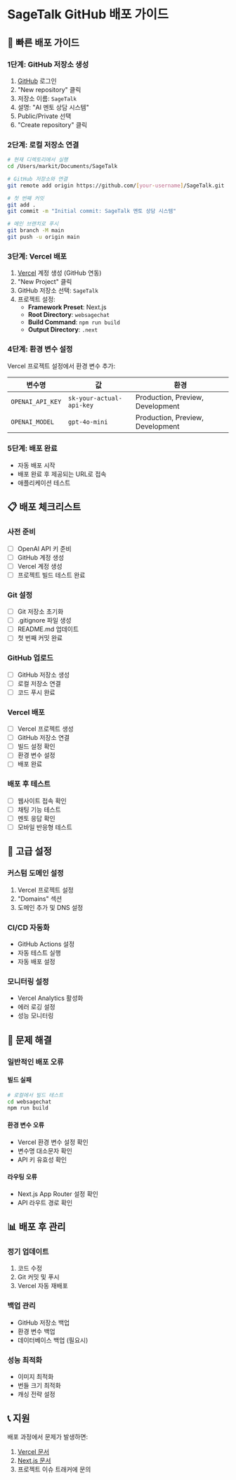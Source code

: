 # SageTalk GitHub 배포 가이드

## 🚀 빠른 배포 가이드

### 1단계: GitHub 저장소 생성
1. [GitHub](https://github.com) 로그인
2. "New repository" 클릭
3. 저장소 이름: `SageTalk`
4. 설명: "AI 멘토 상담 시스템"
5. Public/Private 선택
6. "Create repository" 클릭

### 2단계: 로컬 저장소 연결
```bash
# 현재 디렉토리에서 실행
cd /Users/markit/Documents/SageTalk

# GitHub 저장소와 연결
git remote add origin https://github.com/[your-username]/SageTalk.git

# 첫 번째 커밋
git add .
git commit -m "Initial commit: SageTalk 멘토 상담 시스템"

# 메인 브랜치로 푸시
git branch -M main
git push -u origin main
```

### 3단계: Vercel 배포
1. [Vercel](https://vercel.com) 계정 생성 (GitHub 연동)
2. "New Project" 클릭
3. GitHub 저장소 선택: `SageTalk`
4. 프로젝트 설정:
   - **Framework Preset**: Next.js
   - **Root Directory**: `websagechat`
   - **Build Command**: `npm run build`
   - **Output Directory**: `.next`

### 4단계: 환경 변수 설정
Vercel 프로젝트 설정에서 환경 변수 추가:

| 변수명 | 값 | 환경 |
|--------|-----|------|
| `OPENAI_API_KEY` | `sk-your-actual-api-key` | Production, Preview, Development |
| `OPENAI_MODEL` | `gpt-4o-mini` | Production, Preview, Development |

### 5단계: 배포 완료
- 자동 배포 시작
- 배포 완료 후 제공되는 URL로 접속
- 애플리케이션 테스트

## 📋 배포 체크리스트

### 사전 준비
- [ ] OpenAI API 키 준비
- [ ] GitHub 계정 생성
- [ ] Vercel 계정 생성
- [ ] 프로젝트 빌드 테스트 완료

### Git 설정
- [ ] Git 저장소 초기화
- [ ] .gitignore 파일 생성
- [ ] README.md 업데이트
- [ ] 첫 번째 커밋 완료

### GitHub 업로드
- [ ] GitHub 저장소 생성
- [ ] 로컬 저장소 연결
- [ ] 코드 푸시 완료

### Vercel 배포
- [ ] Vercel 프로젝트 생성
- [ ] GitHub 저장소 연결
- [ ] 빌드 설정 확인
- [ ] 환경 변수 설정
- [ ] 배포 완료

### 배포 후 테스트
- [ ] 웹사이트 접속 확인
- [ ] 채팅 기능 테스트
- [ ] 멘토 응답 확인
- [ ] 모바일 반응형 테스트

## 🔧 고급 설정

### 커스텀 도메인 설정
1. Vercel 프로젝트 설정
2. "Domains" 섹션
3. 도메인 추가 및 DNS 설정

### CI/CD 자동화
- GitHub Actions 설정
- 자동 테스트 실행
- 자동 배포 설정

### 모니터링 설정
- Vercel Analytics 활성화
- 에러 로깅 설정
- 성능 모니터링

## 🚨 문제 해결

### 일반적인 배포 오류

#### 빌드 실패
```bash
# 로컬에서 빌드 테스트
cd websagechat
npm run build
```

#### 환경 변수 오류
- Vercel 환경 변수 설정 확인
- 변수명 대소문자 확인
- API 키 유효성 확인

#### 라우팅 오류
- Next.js App Router 설정 확인
- API 라우트 경로 확인

## 📊 배포 후 관리

### 정기 업데이트
1. 코드 수정
2. Git 커밋 및 푸시
3. Vercel 자동 재배포

### 백업 관리
- GitHub 저장소 백업
- 환경 변수 백업
- 데이터베이스 백업 (필요시)

### 성능 최적화
- 이미지 최적화
- 번들 크기 최적화
- 캐싱 전략 설정

## 📞 지원

배포 과정에서 문제가 발생하면:
1. [Vercel 문서](https://vercel.com/docs)
2. [Next.js 문서](https://nextjs.org/docs)
3. 프로젝트 이슈 트래커에 문의
